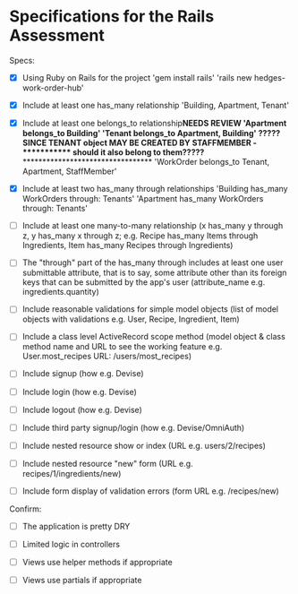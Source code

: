 # Specifications for the Rails Assessment

Specs:
- [x] Using Ruby on Rails for the project
    'gem install rails' 'rails new hedges-work-order-hub'

- [x] Include at least one has_many relationship
    'Building, Apartment, Tenant'

- [x] Include at least one belongs_to relationship**NEEDS REVIEW
    'Apartment belongs_to Building'
    'Tenant belongs_to Apartment, Building'
        ????? SINCE TENANT object MAY BE CREATED BY STAFFMEMBER - ***********
        should it also belong to them?????***********************************
    'WorkOrder belongs_to Tenant, Apartment, StaffMember'

- [x] Include at least two has_many through relationships
    'Building has_many WorkOrders through: Tenants'
    'Apartment has_many WorkOrders through: Tenants'

- [ ] Include at least one many-to-many relationship (x has_many y through z, y has_many x through z; e.g. Recipe has_many Items through Ingredients, Item has_many Recipes through Ingredients)


- [ ] The "through" part of the has_many through includes at least one user submittable attribute, that is to say, some attribute other than its foreign keys that can be submitted by the app's user (attribute_name e.g. ingredients.quantity)

- [ ] Include reasonable validations for simple model objects (list of model objects with validations e.g. User, Recipe, Ingredient, Item)

- [ ] Include a class level ActiveRecord scope method (model object & class method name and URL to see the working feature e.g. User.most_recipes URL: /users/most_recipes)
- [ ] Include signup (how e.g. Devise)
- [ ] Include login (how e.g. Devise)
- [ ] Include logout (how e.g. Devise)
- [ ] Include third party signup/login (how e.g. Devise/OmniAuth)
- [ ] Include nested resource show or index (URL e.g. users/2/recipes)
- [ ] Include nested resource "new" form (URL e.g. recipes/1/ingredients/new)
- [ ] Include form display of validation errors (form URL e.g. /recipes/new)

Confirm:
- [ ] The application is pretty DRY
- [ ] Limited logic in controllers
- [ ] Views use helper methods if appropriate
- [ ] Views use partials if appropriate


